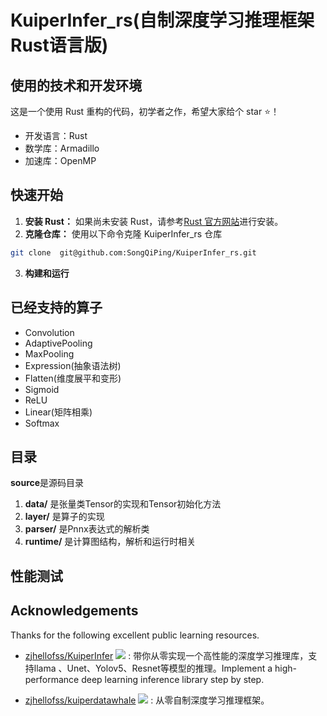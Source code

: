 # KuiperInfer_rs(自制深度学习推理框架 Rust语言版) 

## 使用的技术和开发环境

这是一个使用 Rust 重构的代码，初学者之作，希望大家给个 star ⭐️！

- 开发语言：Rust
- 数学库：Armadillo
- 加速库：OpenMP



## 快速开始

1. **安装 Rust：** 如果尚未安装 Rust，请参考[Rust 官方网站](https://www.rust-lang.org/)进行安装。
2. **克隆仓库：** 使用以下命令克隆 KuiperInfer_rs 仓库

```bash
git clone  git@github.com:SongQiPing/KuiperInfer_rs.git
```

3. **构建和运行**

   

## 已经支持的算子

- Convolution
- AdaptivePooling
- MaxPooling
- Expression(抽象语法树)
- Flatten(维度展平和变形)
- Sigmoid
- ReLU
- Linear(矩阵相乘)
- Softmax



## 目录

**source**是源码目录

1. **data/** 是张量类Tensor的实现和Tensor初始化方法
2. **layer/** 是算子的实现
3. **parser/** 是Pnnx表达式的解析类
4. **runtime/** 是计算图结构，解析和运行时相关

## 性能测试



## Acknowledgements

Thanks for the following excellent public learning resources.

- [zjhellofss/KuiperInfer](https://github.com/zjhellofss/KuiperInfer) <img src="https://img.shields.io/github/stars/zjhellofss/KuiperInfer?style=social"/> :  带你从零实现一个高性能的深度学习推理库，支持llama 、Unet、Yolov5、Resnet等模型的推理。Implement a high-performance deep learning inference library step by step.

- [zjhellofss/kuiperdatawhale](https://github.com/zjhellofss/kuiperdatawhale) <img src="https://img.shields.io/github/stars/zjhellofss/kuiperdatawhale?style=social"/> :  从零自制深度学习推理框架。

